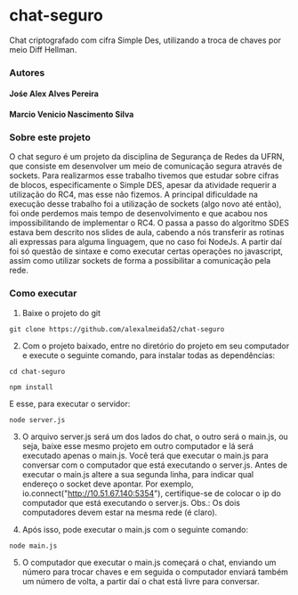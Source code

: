 # chat-seguro
Chat criptografado com cifra Simple Des, utilizando a troca de chaves por meio Diff Hellman.

### Autores
#### Jośe Alex Alves Pereira
#### Marcio Venicio Nascimento Silva

### Sobre este projeto

O chat seguro é um projeto da disciplina de Segurança de Redes da UFRN, que consiste em desenvolver um meio de comunicação segura através de sockets. Para realizarmos esse trabalho tivemos que estudar sobre cifras de blocos, especificamente o Simple DES, apesar da atividade requerir a utilização do RC4, mas esse não fizemos. A principal dificuldade na execução desse trabalho foi a utilização de sockets (algo novo até então), foi onde perdemos mais tempo de desenvolvimento e que acabou nos impossibilitando de implementar o RC4. O passa a passo do algoritmo SDES estava bem descrito nos slides de aula, cabendo a nós transferir as rotinas ali expressas para alguma linguagem, que no caso foi NodeJs. A partir daí foi só questão de sintaxe e como executar certas operações no javascript, assim como utilizar sockets de forma a possibilitar a comunicação pela rede.

### Como executar

1. Baixe o projeto do git
```
git clone https://github.com/alexalmeida52/chat-seguro
```
2. Com o projeto baixado, entre no diretório do projeto em seu computador e execute o seguinte comando, para instalar todas as dependências:
```
cd chat-seguro
```
```
npm install
```
E esse, para executar o servidor:
```
node server.js
```
3. O arquivo server.js será um dos lados do chat, o outro será o main.js, ou seja, baixe esse mesmo projeto em outro computador e lá será executado apenas o main.js. Você terá que executar o main.js para conversar com o computador que está executando o server.js. Antes de executar o main.js altere a sua segunda linha, para indicar qual endereço o socket deve apontar. Por exemplo, io.connect("http://10.51.67.140:5354"), certifique-se de colocar o ip do computador que está executando o server.js. Obs.: Os dois computadores devem estar na mesma rede (é claro).

4. Após isso, pode executar o main.js com o seguinte comando:

```
node main.js
```

5. O computador que executar o main.js começará o chat, enviando um número para trocar chaves e em seguida o computador enviará também um número de volta, a partir daí o chat está livre para conversar.
